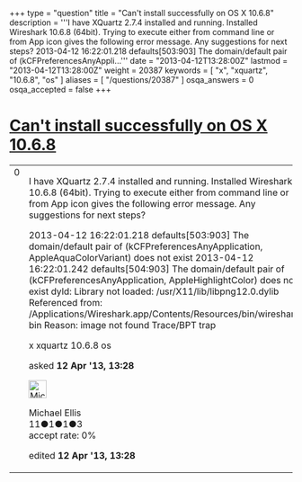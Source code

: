 +++
type = "question"
title = "Can&#x27;t install successfully on OS X 10.6.8"
description = '''I have XQuartz 2.7.4 installed and running. Installed Wireshark 10.6.8 (64bit). Trying to execute either from command line or from App icon gives the following error message. Any suggestions for next steps? 2013-04-12 16:22:01.218 defaults[503:903]  The domain/default pair of (kCFPreferencesAnyAppli...'''
date = "2013-04-12T13:28:00Z"
lastmod = "2013-04-12T13:28:00Z"
weight = 20387
keywords = [ "x", "xquartz", "10.6.8", "os" ]
aliases = [ "/questions/20387" ]
osqa_answers = 0
osqa_accepted = false
+++

<div class="headNormal">

# [Can't install successfully on OS X 10.6.8](/questions/20387/cant-install-successfully-on-os-x-1068)

</div>

<div id="main-body">

<div id="askform">

<table id="question-table" style="width:100%;"><colgroup><col style="width: 50%" /><col style="width: 50%" /></colgroup><tbody><tr class="odd"><td style="width: 30px; vertical-align: top"><div class="vote-buttons"><span id="post-20387-upvote" class="ajax-command post-vote up" rel="nofollow" title="I like this post (click again to cancel)"> </span><div id="post-20387-score" class="post-score" title="current number of votes">0</div><span id="post-20387-downvote" class="ajax-command post-vote down" rel="nofollow" title="I dont like this post (click again to cancel)"> </span> <span id="favorite-mark" class="ajax-command favorite-mark" rel="nofollow" title="mark/unmark this question as favorite (click again to cancel)"> </span><div id="favorite-count" class="favorite-count"></div></div></td><td><div id="item-right"><div class="question-body"><p>I have XQuartz 2.7.4 installed and running. Installed Wireshark 10.6.8 (64bit). Trying to execute either from command line or from App icon gives the following error message. Any suggestions for next steps?</p><p>2013-04-12 16:22:01.218 defaults[503:903] The domain/default pair of (kCFPreferencesAnyApplication, AppleAquaColorVariant) does not exist 2013-04-12 16:22:01.242 defaults[504:903] The domain/default pair of (kCFPreferencesAnyApplication, AppleHighlightColor) does not exist dyld: Library not loaded: /usr/X11/lib/libpng12.0.dylib Referenced from: /Applications/Wireshark.app/Contents/Resources/bin/wireshark-bin Reason: image not found Trace/BPT trap</p></div><div id="question-tags" class="tags-container tags"><span class="post-tag tag-link-x" rel="tag" title="see questions tagged &#39;x&#39;">x</span> <span class="post-tag tag-link-xquartz" rel="tag" title="see questions tagged &#39;xquartz&#39;">xquartz</span> <span class="post-tag tag-link-10.6.8" rel="tag" title="see questions tagged &#39;10.6.8&#39;">10.6.8</span> <span class="post-tag tag-link-os" rel="tag" title="see questions tagged &#39;os&#39;">os</span></div><div id="question-controls" class="post-controls"></div><div class="post-update-info-container"><div class="post-update-info post-update-info-user"><p>asked <strong>12 Apr '13, 13:28</strong></p><img src="https://secure.gravatar.com/avatar/b7fbf02bd4eb6fa180937d44a6afdcd0?s=32&amp;d=identicon&amp;r=g" class="gravatar" width="32" height="32" alt="Michael%20Ellis&#39;s gravatar image" /><p><span>Michael Ellis</span><br />
<span class="score" title="11 reputation points">11</span><span title="1 badges"><span class="badge1">●</span><span class="badgecount">1</span></span><span title="1 badges"><span class="silver">●</span><span class="badgecount">1</span></span><span title="3 badges"><span class="bronze">●</span><span class="badgecount">3</span></span><br />
<span class="accept_rate" title="Rate of the user&#39;s accepted answers">accept rate:</span> <span title="Michael Ellis has no accepted answers">0%</span></p></div><div class="post-update-info post-update-info-edited"><p><span> edited <strong>12 Apr '13, 13:28</strong> </span></p></div></div><div id="comments-container-20387" class="comments-container"></div><div id="comment-tools-20387" class="comment-tools"></div><div class="clear"></div><div id="comment-20387-form-container" class="comment-form-container"></div><div class="clear"></div></div></td></tr></tbody></table>

</div>

</div>

